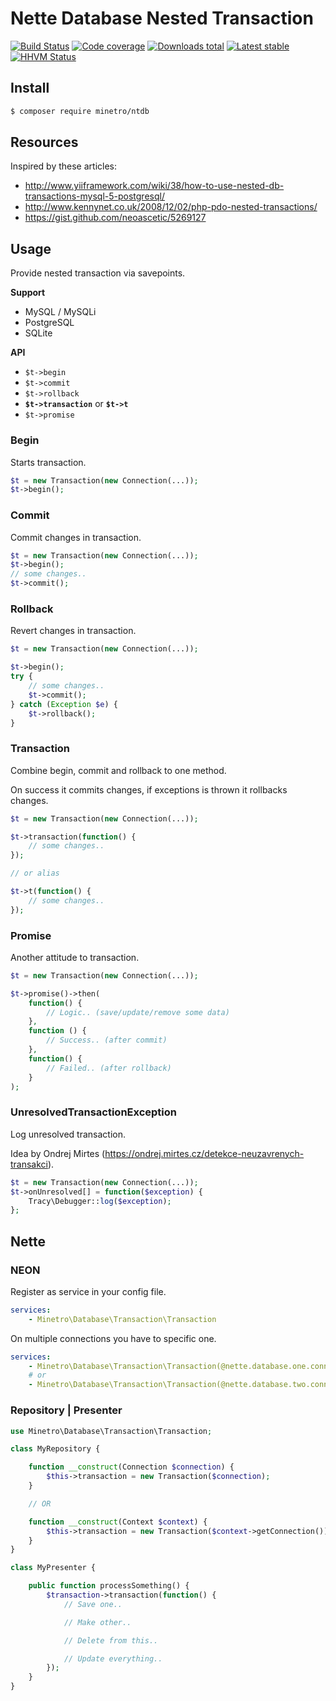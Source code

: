 # Nette Database Nested Transaction


[![Build Status](https://img.shields.io/travis/minetro/ntdb.svg?style=flat-square)](https://travis-ci.org/minetro/ntdb)
[![Code coverage](https://img.shields.io/coveralls/minetro/ntdb.svg?style=flat-square)](https://coveralls.io/r/minetro/ntdb)
[![Downloads total](https://img.shields.io/packagist/dt/minetro/ntdb.svg?style=flat-square)](https://packagist.org/packages/minetro/ntdb)
[![Latest stable](https://img.shields.io/packagist/v/minetro/ntdb.svg?style=flat-square)](https://packagist.org/packages/minetro/ntdb)
[![HHVM Status](https://img.shields.io/hhvm/minetro/ntdb.svg?style=flat-square)](http://hhvm.h4cc.de/package/minetro/ntdb)

## Install
```sh
$ composer require minetro/ntdb
```

## Resources

Inspired by these articles:

* http://www.yiiframework.com/wiki/38/how-to-use-nested-db-transactions-mysql-5-postgresql/
* http://www.kennynet.co.uk/2008/12/02/php-pdo-nested-transactions/
* https://gist.github.com/neoascetic/5269127

## Usage

Provide nested transaction via savepoints.

**Support**

* MySQL / MySQLi
* PostgreSQL
* SQLite

**API**

* `$t->begin`
* `$t->commit`
* `$t->rollback`
* **`$t->transaction`** or **`$t->t`**
* `$t->promise`

### Begin

Starts transaction.

```php
$t = new Transaction(new Connection(...));
$t->begin();
```

### Commit

Commit changes in transaction.

```php
$t = new Transaction(new Connection(...));
$t->begin();
// some changes..
$t->commit();
```

### Rollback

Revert changes in transaction.

```php
$t = new Transaction(new Connection(...));

$t->begin();
try {
    // some changes..
    $t->commit();
} catch (Exception $e) {
    $t->rollback();
}
```

### Transaction

Combine begin, commit and rollback to one method.

On success it commits changes, if exceptions is thrown it rollbacks changes.

```php
$t = new Transaction(new Connection(...));

$t->transaction(function() {
    // some changes..
});

// or alias

$t->t(function() {
    // some changes..
});
```

### Promise

Another attitude to transaction.

```php
$t = new Transaction(new Connection(...));

$t->promise()->then(
    function() {
        // Logic.. (save/update/remove some data)
    }, 
    function () {
        // Success.. (after commit)
    },
    function() {
        // Failed.. (after rollback)
    }      
);
```

### UnresolvedTransactionException

Log unresolved transaction.

Idea by Ondrej Mirtes (https://ondrej.mirtes.cz/detekce-neuzavrenych-transakci).

```php
$t = new Transaction(new Connection(...));
$t->onUnresolved[] = function($exception) {
    Tracy\Debugger::log($exception);
};
```

## Nette

### NEON

Register as service in your config file.

```yaml
services:
    - Minetro\Database\Transaction\Transaction
```

On multiple connections you have to specific one.

```yaml
services:
    - Minetro\Database\Transaction\Transaction(@nette.database.one.connection)
    # or
    - Minetro\Database\Transaction\Transaction(@nette.database.two.connection)
```

### Repository | Presenter

```php
use Minetro\Database\Transaction\Transaction;

class MyRepository {

    function __construct(Connection $connection) {
        $this->transaction = new Transaction($connection);
    }

    // OR

    function __construct(Context $context) {
        $this->transaction = new Transaction($context->getConnection());
    }
}

class MyPresenter {

    public function processSomething() {
        $transaction->transaction(function() {
            // Save one..

            // Make other..

            // Delete from this..

            // Update everything..
        });
    }
}
```

